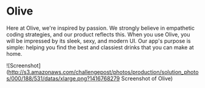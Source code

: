 Olive
=====

Here at Olive, we're inspired by passion. We strongly believe in empathetic coding strategies, and our product reflects this. When you use Olive, you will be impressed by its sleek, sexy, and modern UI. Our app's purpose is simple: helping you find the best and classiest drinks that you can make at home.

![Screenshot](http://s3.amazonaws.com/challengepost/photos/production/solution_photos/000/188/531/datas/xlarge.png?1416768279 Screenshot of Olive)
